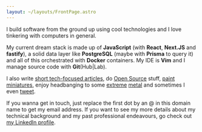 ```yaml
---
layout: ~/layouts/FrontPage.astro
---
```


I build software from the ground up using cool technologies and I love
tinkering with computers in general.

My current dream stack is made up of **JavaScript** (with **React**,
**Next.JS** and **fastify**), a solid data layer like **PostgreSQL** (maybe
with **Prisma** to query it) and all of this orchestrated with **Docker**
containers. My IDE is **Vim** and I manage source code with
**Git**(Hub|Lab).

I also write [short tech-focused articles](/tldr/), do
[Open Source](https://github.com/madx) stuff,
[paint miniatures](https://instagram.com/koleir), enjoy headbanging to some
[extreme](https://www.youtube.com/watch?v=JjNYmxdkd1w)
[metal](https://www.youtube.com/watch?v=YODamIinCys)
and sometimes I even [tweet](https://twitter.com/madx).

If you wanna get in touch, just replace the first dot by an @ in this
domain name to get my email address. If you want to see my more
details about my technical background and my past professional
endeavours, go check out
[my LinkedIn profile](https://www.linkedin.com/in/francoisvaux/).

